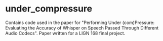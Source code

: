 # under_compressure
Contains code used in the paper for "Performing Under (com)Pressure: Evaluating the Accuracy of Whisper on Speech Passed Through Different Audio Codecs". Paper written for a LIGN 168 final project.
